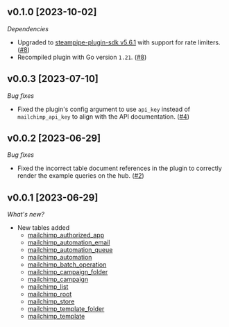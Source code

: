 ## v0.1.0 [2023-10-02]

_Dependencies_

- Upgraded to [steampipe-plugin-sdk v5.6.1](https://github.com/turbot/steampipe-plugin-sdk/blob/main/CHANGELOG.md#v561-2023-09-29) with support for rate limiters. ([#8](https://github.com/turbot/steampipe-plugin-mailchimp/pull/8))
- Recompiled plugin with Go version `1.21`. ([#8](https://github.com/turbot/steampipe-plugin-mailchimp/pull/8))

## v0.0.3 [2023-07-10]

_Bug fixes_

- Fixed the plugin's config argument to use `api_key` instead of `mailchimp_api_key` to align with the API documentation. ([#4](https://github.com/turbot/steampipe-plugin-mailchimp/pull/4))

## v0.0.2 [2023-06-29]

_Bug fixes_

- Fixed the incorrect table document references in the plugin to correctly render the example queries on the hub. ([#2](https://github.com/turbot/steampipe-plugin-mailchimp/pull/2))

## v0.0.1 [2023-06-29]

_What's new?_

- New tables added
  - [mailchimp_authorized_app](https://hub.steampipe.io/plugins/turbot/mailchimp/tables/mailchimp_authorized_app)
  - [mailchimp_automation_email](https://hub.steampipe.io/plugins/turbot/mailchimp/tables/mailchimp_automation_email)
  - [mailchimp_automation_queue](https://hub.steampipe.io/plugins/turbot/mailchimp/tables/mailchimp_automation_queue)
  - [mailchimp_automation](https://hub.steampipe.io/plugins/turbot/mailchimp/tables/mailchimp_automation)
  - [mailchimp_batch_operation](https://hub.steampipe.io/plugins/turbot/mailchimp/tables/mailchimp_batch_operation)
  - [mailchimp_campaign_folder](https://hub.steampipe.io/plugins/turbot/mailchimp/tables/mailchimp_campaign_folder)
  - [mailchimp_campaign](https://hub.steampipe.io/plugins/turbot/mailchimp/tables/mailchimp_campaign)
  - [mailchimp_list](https://hub.steampipe.io/plugins/turbot/mailchimp/tables/mailchimp_list)
  - [mailchimp_root](https://hub.steampipe.io/plugins/turbot/mailchimp/tables/mailchimp_root)
  - [mailchimp_store](https://hub.steampipe.io/plugins/turbot/mailchimp/tables/mailchimp_store)
  - [mailchimp_template_folder](https://hub.steampipe.io/plugins/turbot/mailchimp/tables/mailchimp_template_folder)
  - [mailchimp_template](https://hub.steampipe.io/plugins/turbot/mailchimp/tables/mailchimp_template)
